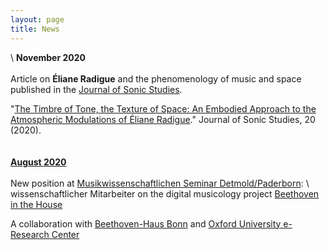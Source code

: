```yaml
---
layout: page
title: News
---
```


\\
**November 2020**
<br/>
<br/>
Article on **Éliane Radigue** and the phenomenology of music and space published in the [Journal of Sonic Studies](https://www.researchcatalogue.net/view/558606/558607).

"[The Timbre of Tone, the Texture of Space: An Embodied Approach to the Atmospheric Modulations of Éliane Radigue](https://www.researchcatalogue.net/view/979475/979476)." Journal of Sonic Studies, 20 (2020).
<br/>
<br/>
<br/>
**[August 2020](https://music.columbia.edu/news/dr-mark-saccomano-accepts-research-position-at-university-of-paderborn-in-germany)**
<br/>
<br/>
New position at
[Musikwissenschaftlichen Seminar Detmold/Paderborn](https://www.muwi-detmold-paderborn.de/en/):
\\
wissenschaftlicher Mitarbeiter on the digital musicology project
[Beethoven in the House](https://www.uni-paderborn.de/forschung/forschungsnachrichten/nachricht/beethoven-in-the-house)

A collaboration with [Beethoven-Haus Bonn](https://www.beethoven.de/) and [Oxford University e-Research Center](https://www.oerc.ox.ac.uk/)
